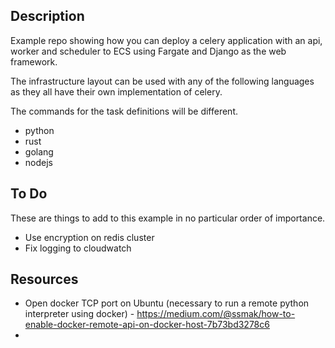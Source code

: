 ## Description
Example repo showing how you can deploy a celery application with an 
api, worker and scheduler to ECS using Fargate and Django as the web framework.

The infrastructure layout can be used with any of the following 
languages as they all have their own implementation of celery.

The commands for the task definitions will be different.

- python
- rust
- golang
- nodejs

## To Do

These are things to add to this example in no particular order of importance.

- Use encryption on redis cluster
- Fix logging to cloudwatch

## Resources
- Open docker TCP port on Ubuntu (necessary to run a remote python interpreter using docker) - https://medium.com/@ssmak/how-to-enable-docker-remote-api-on-docker-host-7b73bd3278c6
- 
